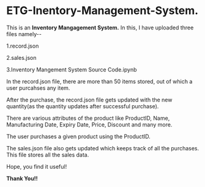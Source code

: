 # ETG-Inentory-Management-System.

This is an **Inventory Mangagement System.** 
In this, I have uploaded three files namely--

1.record.json

2.sales.json

3.Inventory Mangement System Source Code.ipynb


In the record.json file, there are more than 50 items stored, out of which a user purcahses any item.

After the purchase, the record.json file gets updated with the new quantity(as the quantity updates after successful purchase).

There are various attributes of the product like ProductID, Name, Manufacturing Date, Expiry Date, Price, Discount and many more.

The user purchases a given product using the ProductID.

The sales.json file also gets updated which keeps track of all the purchases. This file stores all the sales data.



Hope, you find it useful!

**Thank You!!**
